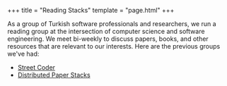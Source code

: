 +++
title = "Reading Stacks"
template = "page.html"
+++

As a group of Turkish software professionals and researchers, we run a reading group at the intersection of computer science and software engineering. We meet bi-weekly to discuss papers, books, and other resources that are relevant to our interests. Here are the previous groups we've had:

- [Street Coder](https://www.streetcoder.org/)
- [Distributed Paper Stacks](https://groups.google.com/g/reading-stacks)
